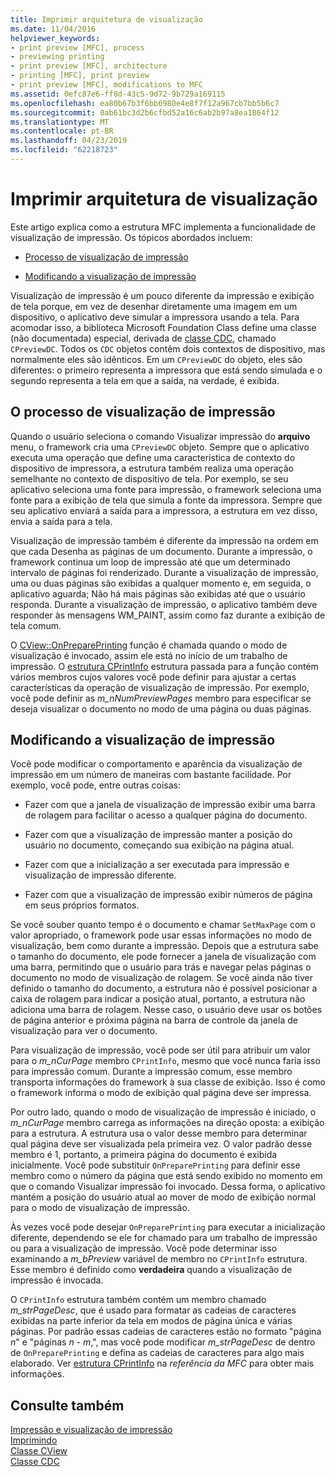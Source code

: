 ```yaml
---
title: Imprimir arquitetura de visualização
ms.date: 11/04/2016
helpviewer_keywords:
- print preview [MFC], process
- previewing printing
- print preview [MFC], architecture
- printing [MFC], print preview
- print preview [MFC], modifications to MFC
ms.assetid: 0efc87e6-ff8d-43c5-9d72-9b729a169115
ms.openlocfilehash: ea80b67b3f6bb6980e4e8f7f12a967cb7bb5b6c7
ms.sourcegitcommit: 0ab61bc3d2b6cfbd52a16c6ab2b97a8ea1864f12
ms.translationtype: MT
ms.contentlocale: pt-BR
ms.lasthandoff: 04/23/2019
ms.locfileid: "62218723"
---
```

# <a name="print-preview-architecture"></a>Imprimir arquitetura de visualização

Este artigo explica como a estrutura MFC implementa a funcionalidade de visualização de impressão. Os tópicos abordados incluem:

- [Processo de visualização de impressão](#_core_the_print_preview_process)

- [Modificando a visualização de impressão](#_core_modifying_print_preview)

Visualização de impressão é um pouco diferente da impressão e exibição de tela porque, em vez de desenhar diretamente uma imagem em um dispositivo, o aplicativo deve simular a impressora usando a tela. Para acomodar isso, a biblioteca Microsoft Foundation Class define uma classe (não documentada) especial, derivada de [classe CDC](../mfc/reference/cdc-class.md), chamado `CPreviewDC`. Todos os `CDC` objetos contêm dois contextos de dispositivo, mas normalmente eles são idênticos. Em um `CPreviewDC` do objeto, eles são diferentes: o primeiro representa a impressora que está sendo simulada e o segundo representa a tela em que a saída, na verdade, é exibida.

##  <a name="_core_the_print_preview_process"></a> O processo de visualização de impressão

Quando o usuário seleciona o comando Visualizar impressão do **arquivo** menu, o framework cria uma `CPreviewDC` objeto. Sempre que o aplicativo executa uma operação que define uma característica de contexto do dispositivo de impressora, a estrutura também realiza uma operação semelhante no contexto de dispositivo de tela. Por exemplo, se seu aplicativo seleciona uma fonte para impressão, o framework seleciona uma fonte para a exibição de tela que simula a fonte da impressora. Sempre que seu aplicativo enviará a saída para a impressora, a estrutura em vez disso, envia a saída para a tela.

Visualização de impressão também é diferente da impressão na ordem em que cada Desenha as páginas de um documento. Durante a impressão, o framework continua um loop de impressão até que um determinado intervalo de páginas foi renderizado. Durante a visualização de impressão, uma ou duas páginas são exibidas a qualquer momento e, em seguida, o aplicativo aguarda; Não há mais páginas são exibidas até que o usuário responda. Durante a visualização de impressão, o aplicativo também deve responder às mensagens WM_PAINT, assim como faz durante a exibição de tela comum.

O [CView::OnPreparePrinting](../mfc/reference/cview-class.md#onprepareprinting) função é chamada quando o modo de visualização é invocado, assim ele está no início de um trabalho de impressão. O [estrutura CPrintInfo](../mfc/reference/cprintinfo-structure.md) estrutura passada para a função contém vários membros cujos valores você pode definir para ajustar a certas características da operação de visualização de impressão. Por exemplo, você pode definir as *m_nNumPreviewPages* membro para especificar se deseja visualizar o documento no modo de uma página ou duas páginas.

##  <a name="_core_modifying_print_preview"></a> Modificando a visualização de impressão

Você pode modificar o comportamento e aparência da visualização de impressão em um número de maneiras com bastante facilidade. Por exemplo, você pode, entre outras coisas:

- Fazer com que a janela de visualização de impressão exibir uma barra de rolagem para facilitar o acesso a qualquer página do documento.

- Fazer com que a visualização de impressão manter a posição do usuário no documento, começando sua exibição na página atual.

- Fazer com que a inicialização a ser executada para impressão e visualização de impressão diferente.

- Fazer com que a visualização de impressão exibir números de página em seus próprios formatos.

Se você souber quanto tempo é o documento e chamar `SetMaxPage` com o valor apropriado, o framework pode usar essas informações no modo de visualização, bem como durante a impressão. Depois que a estrutura sabe o tamanho do documento, ele pode fornecer a janela de visualização com uma barra, permitindo que o usuário para trás e navegar pelas páginas o documento no modo de visualização de rolagem. Se você ainda não tiver definido o tamanho do documento, a estrutura não é possível posicionar a caixa de rolagem para indicar a posição atual, portanto, a estrutura não adiciona uma barra de rolagem. Nesse caso, o usuário deve usar os botões de página anterior e próxima página na barra de controle da janela de visualização para ver o documento.

Para visualização de impressão, você pode ser útil para atribuir um valor para o *m_nCurPage* membro `CPrintInfo`, mesmo que você nunca faria isso para impressão comum. Durante a impressão comum, esse membro transporta informações do framework à sua classe de exibição. Isso é como o framework informa o modo de exibição qual página deve ser impressa.

Por outro lado, quando o modo de visualização de impressão é iniciado, o *m_nCurPage* membro carrega as informações na direção oposta: a exibição para a estrutura. A estrutura usa o valor desse membro para determinar qual página deve ser visualizada pela primeira vez. O valor padrão desse membro é 1, portanto, a primeira página do documento é exibida inicialmente. Você pode substituir `OnPreparePrinting` para definir esse membro como o número da página que está sendo exibido no momento em que o comando Visualizar impressão foi invocado. Dessa forma, o aplicativo mantém a posição do usuário atual ao mover de modo de exibição normal para o modo de visualização de impressão.

Às vezes você pode desejar `OnPreparePrinting` para executar a inicialização diferente, dependendo se ele for chamado para um trabalho de impressão ou para a visualização de impressão. Você pode determinar isso examinando a *m_bPreview* variável de membro no `CPrintInfo` estrutura. Esse membro é definido como **verdadeira** quando a visualização de impressão é invocada.

O `CPrintInfo` estrutura também contém um membro chamado *m_strPageDesc*, que é usado para formatar as cadeias de caracteres exibidas na parte inferior da tela em modos de página única e várias páginas. Por padrão essas cadeias de caracteres estão no formato "página *n*" e "páginas *n* - *m*,", mas você pode modificar *m_strPageDesc* de dentro de `OnPreparePrinting` e defina as cadeias de caracteres para algo mais elaborado. Ver [estrutura CPrintInfo](../mfc/reference/cprintinfo-structure.md) na *referência da MFC* para obter mais informações.

## <a name="see-also"></a>Consulte também

[Impressão e visualização de impressão](../mfc/printing-and-print-preview.md)<br/>
[Imprimindo](../mfc/printing.md)<br/>
[Classe CView](../mfc/reference/cview-class.md)<br/>
[Classe CDC](../mfc/reference/cdc-class.md)
